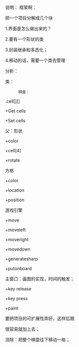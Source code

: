 说明：
框架啊：

把一个项目分解成几个块

1.界面是怎么做出来的？ 

2.要有一个形状的类

3.封装继承和多态化；

4.移动的话，需要一个类去管理









分析：

类：

          棋盘：

.cell[][]

+Get cells

+Set cells





父：形状

+color 

+cell[4]

+rotate

方格

+color

+location

+position

游戏引擎

+move

+moveleft

+moveright

+movedown

+generatesharp

+putonboard

主窗口：画图的实现，时间的触发；

+key release

+key press

+paint



要把项目的可扩展性弄好，这样后期

很容易就加上去；



消除：把整个棋盘往下移动一格；
